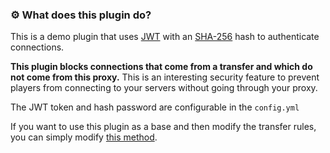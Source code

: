 ### ⚙️ What does this plugin do?

This is a demo plugin that uses [JWT](https://fr.wikipedia.org/wiki/JSON_Web_Token) with an [SHA-256](https://fr.wikipedia.org/wiki/SHA-2#SHA-256) hash to authenticate connections.

**This plugin blocks connections that come from a transfer and which do not come from this proxy.** This is an interesting security feature to prevent players from connecting to your servers without going through your proxy.

The JWT token and hash password are configurable in the `config.yml`

If you want to use this plugin as a base and then modify the transfer rules, you can simply modify [this method](https://github.com/Darkkraft/TransferProxy-Demo-plugin/blob/master/jwt-example/src/main/java/be/darkkraft/transferproxy/jwtexample/listener/TransferListener.java#L36).